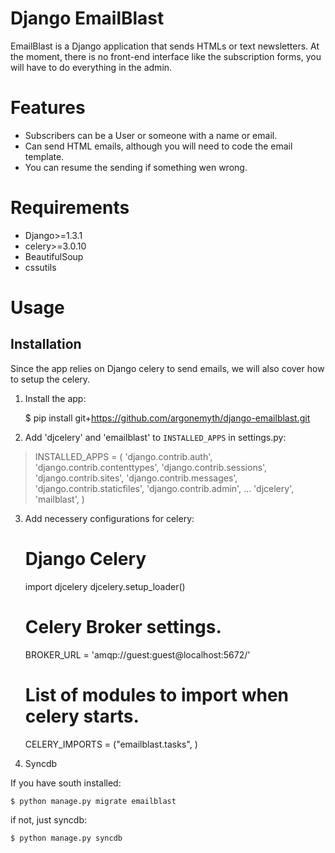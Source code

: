 Django EmailBlast
=================

EmailBlast is a Django application that sends HTMLs or text newsletters. At the moment, there is no front-end interface like the subscription forms, you will have to do everything in the admin.


Features
========

* Subscribers can be a User or someone with a name or email.
* Can send HTML emails, although you will need to code the email template.
* You can resume the sending if something wen wrong. 


Requirements
============

* Django>=1.3.1
* celery>=3.0.10 
* BeautifulSoup
* cssutils

Usage
=====

Installation
------------

Since the app relies on Django celery to send emails, we will also cover how to setup the celery.

1. Install the app:

    $ pip install git+https://github.com/argonemyth/django-emailblast.git

2. Add 'djcelery' and 'emailblast' to `INSTALLED_APPS` in settings.py:

>INSTALLED_APPS = (
>    'django.contrib.auth',
>    'django.contrib.contenttypes',
>    'django.contrib.sessions',
>    'django.contrib.sites',
>    'django.contrib.messages',
>    'django.contrib.staticfiles',
>    'django.contrib.admin',
>    ...
>    'djcelery',
>    'mailblast',
>    ) 

3. Add necessery configurations for celery:

    # Django Celery
    import djcelery
    djcelery.setup_loader()

    # Celery Broker settings.
    BROKER_URL = 'amqp://guest:guest@localhost:5672/'

    # List of modules to import when celery starts.
    CELERY_IMPORTS = ("emailblast.tasks", )

4. Syncdb

If you have south installed:

    $ python manage.py migrate emailblast

if not, just syncdb:

    $ python manage.py syncdb 

